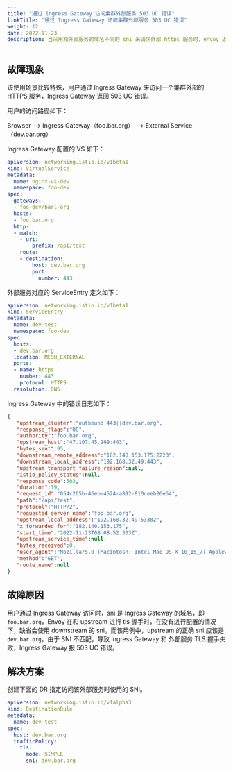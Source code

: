 ```yaml
---
title: "通过 Ingress Gateway 访问集群外部服务 503 UC 错误"
linkTitle: "通过 Ingress Gateway 访问集群外部服务 503 UC 错误"
weight: 12
date: 2022-11-23
description: 当采用和外部服务的域名不同的 sni 来请求外部 https 服务时，envoy 返回 503 UC 错误。 
---
```


## 故障现象

该使用场景比较特殊，用户通过 Ingress Gateway 来访问一个集群外部的 HTTPS 服务，Ingress Gateway 返回 503 UC 错误。

用户的访问路径如下：

Browser --> Ingress Gateway（foo.bar.org） --> External Service（dev.bar.org）

Ingress Gateway 配置的 VS 如下：

```yaml
apiVersion: networking.istio.io/v1beta1
kind: VirtualService
metadata:
  name: nginx-vs-dev
  namespace: foo-dev
spec:
  gateways:
  - foo-dev/barl-org
  hosts:
  - foo.bar.org
  http:
  - match:
    - uri:
        prefix: /api/test
    route:
    - destination:
        host: dev.bar.org
        port:
          number: 443
```

外部服务对应的 ServiceEntry 定义如下：

```yaml
apiVersion: networking.istio.io/v1beta1
kind: ServiceEntry
metadata:
  name: dev-test
  namespace: foo-dev
spec:
  hosts:
  - dev.bar.org
  location: MESH_EXTERNAL
  ports:
  - name: https
    number: 443
    protocol: HTTPS
  resolution: DNS
```

Ingress Gateway 中的错误日志如下：

```json
{
   "upstream_cluster":"outbound|443||dev.bar.org",
   "response_flags":"UC",
   "authority":"foo.bar.org",
   "upstream_host":"47.107.45.209:443",
   "bytes_sent":95,
   "downstream_remote_address":"182.140.153.175:2223",
   "downstream_local_address":"192.168.32.49:443",
   "upstream_transport_failure_reason":null,
   "istio_policy_status":null,
   "response_code":503,
   "duration":19,
   "request_id":"054c265b-46eb-4524-a892-810ceeb26e64",
   "path":"/api/test",
   "protocol":"HTTP/2",
   "requested_server_name":"foo.bar.org",
   "upstream_local_address":"192.168.32.49:53382",
   "x_forwarded_for":"182.140.153.175",
   "start_time":"2022-11-23T08:08:52.303Z",
   "upstream_service_time":null,
   "bytes_received":0,
   "user_agent":"Mozilla/5.0 (Macintosh; Intel Mac OS X 10_15_7) AppleWebKit/537.36 (KHTML, like Gecko) Chrome/107.0.0.0 Safari/537.36",
   "method":"GET",
   "route_name":null
}
```

## 故障原因

用户通过 Ingress Gateway 访问时，sni 是 Ingress Gateway 的域名，即 ```foo.bar.org```，Envoy 在和 upstream 进行 tls 握手时，在没有进行配置的情况下，缺省会使用 downstream 的 sni。而该用例中，upstream 的正确 sni 应该是 ```dev.bar.org```。由于 SNI 不匹配，导致 Ingress Gateway 和 外部服务 TLS 握手失败，Ingress Gateway 报 503 UC 错误。

## 解决方案

创建下面的 DR 指定访问该外部服务时使用的 SNI。

```yaml
apiVersion: networking.istio.io/v1alpha3
kind: DestinationRule
metadata:
  name: dev-test
spec:
  host: dev.bar.org
  trafficPolicy:
    tls:
      mode: SIMPLE
      sni: dev.bar.org
```